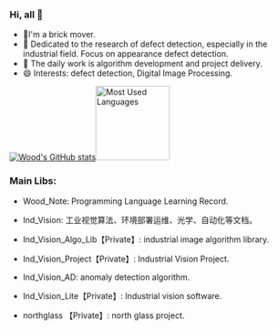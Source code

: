 ### Hi, all 👋

- 🔭I'm a brick mover.
- 🌱 Dedicated to the research of defect detection, especially in the industrial field. Focus on appearance defect detection.
- 👯 The daily work is algorithm development and project delivery.
- 😄 Interests: defect detection, Digital Image Processing.



[![Wood's GitHub stats](https://github-readme-stats.vercel.app/api?username=Du-Sen-Lin&include_all_commits=true&count_private=true&show_icons=true&theme=dark)<img height="130px" src="https://github-readme-stats.vercel.app/api/top-langs?username=Du-Sen-Lin&hide_title=true&layout=compact&theme=graywhite&hide_border=true&bg_color=45,fffc79,73fa79,75f0db" alt="Most Used Languages">](https://github.com/Du-Sen-Lin)



### Main Libs:

- Wood_Note: Programming Language Learning Record.
- Ind_Vision: 工业视觉算法、环境部署运维、光学、自动化等文档。
- Ind_Vision_Algo_Lib【Private】: industrial image algorithm library.
- Ind_Vision_Project【Private】: Industrial Vision Project.
- Ind_Vision_AD: anomaly detection algorithm.

- Ind_Vision_Lite【Private】: Industrial vision software.

- northglass 【Private】: north glass project.


<!--

https://github.com/anuraghazra/github-readme-stats/blob/master/docs/readme_cn.md

**Du-Sen-Lin/Du-Sen-Lin** is a ✨ _special_ ✨ repository because its `README.md` (this file) appears on your GitHub profile.

Here are some ideas to get you started:

- 🔭 I’m currently working on ...
- 🌱 I’m currently learning ...
- 👯 I’m looking to collaborate on ...
- 🤔 I’m looking for help with ...
- 💬 Ask me about ...
- 📫 How to reach me: ...
- 😄 Pronouns: ...
- ⚡ Fun fact: ...
-->

